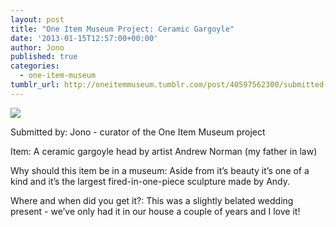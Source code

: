 ```yaml
---
layout: post
title: "One Item Museum Project: Ceramic Gargoyle"
date: '2013-01-15T12:57:00+00:00'
author: Jono
published: true
categories:
  - one-item-museum
tumblr_url: http://oneitemmuseum.tumblr.com/post/40597562300/submitted-by-jono-curator-of-the-one-item
---
```

<img src="https://ellis.scot/uploads/2013/01/gargoyle.jpg" />

Submitted by: Jono - curator of the One Item Museum project

Item: A ceramic gargoyle head by artist Andrew Norman (my father in law)

Why should this item be in a museum: Aside from it’s beauty it’s one of a kind and it’s the largest fired-in-one-piece sculpture made by Andy.

Where and when did you get it?: This was a slightly belated wedding present - we’ve only had it in our house a couple of years and I love it!
